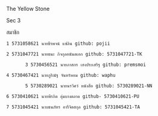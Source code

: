 The Yellow Stone

Sec 3

สมาชิก

	1 5731058621 นายธีรพจน์ แซ่ลิน github: pojii
	
	2 5731047721 นายธนะ กิจกุลอนันตเอก github: 5731047721-TK
	
           3 5730456521 นายภาสกร เฮงประเสริฐ github: premsmoi
			
	4 5730467421 นายภูริณัฐ จันทร์หอม github: waphu
	
           5 5730289021 นายนรวิศว์ หนังสือ github: 5730289021-NN
			
	6 5730410621 นายพีรกิต อุ่มบางตลาด github- 5730410621-PU
	
	7 5731045421 นาบธนภัทร อารีจิตสกุล github: 5731045421-TA
	
